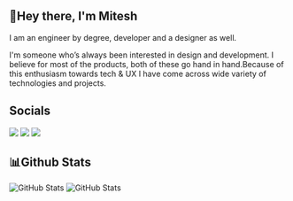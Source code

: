 
<!--
**Miteshhsingla/Miteshhsingla** is a ✨ _special_ ✨ repository because its `README.md` (this file) appears on your GitHub profile.

Here are some ideas to get you started:

- 🔭 I’m currently working on ...
- 🌱 I’m currently learning ...
- 👯 I’m looking to collaborate on ...
- 🤔 I’m looking for help with ...
- 💬 Ask me about ...
- 📫 How to reach me: ...
- 😄 Pronouns: ...
- ⚡ Fun fact: ...
-->

## 🌟Hey there, I'm Mitesh

I am an engineer by degree, developer and a designer as well. 

I'm someone who’s always been interested in design and development. I believe for most of the products, both of these go hand in hand.Because of this enthusiasm towards tech & UX I have come across wide variety of technologies and projects.
## Socials
<img src="{https://img.shields.io/badge/Instagram-E4405F?style=for-the-badge&logo=instagram&logoColor=white}" />
<img src="{https://img.shields.io/badge/LinkedIn-0077B5?style=for-the-badge&logo=linkedin&logoColor=white}" />
<img src="{https://img.shields.io/badge/X-000000?style=for-the-badge&logo=x&logoColor=white}" />


## 📊Github Stats
![GitHub Stats](https://github-readme-stats.vercel.app/api?username=Miteshhsingla&theme=dark&show_icons=true&hide_border=true&count_private=true)
![GitHub Stats](https://github-readme-streak-stats.herokuapp.com/?user=Miteshhsingla&theme=dark&hide_border=true)
